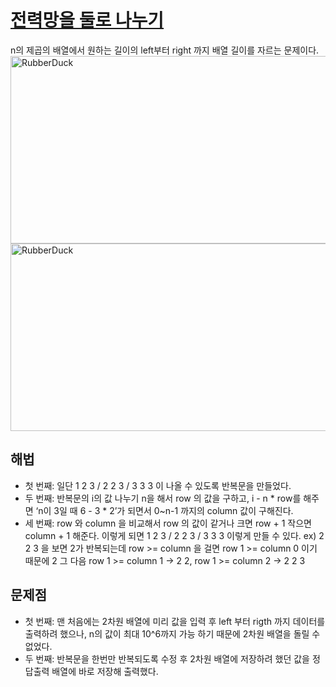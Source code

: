 # [전력망을 둘로 나누기](https://github.com/malvr00/Java-algorithm/blob/master/programmers/level2/stap22/src/Main.java)

n의 제곱의 배열에서 원하는 길이의 left부터 right 까지 배열 길이를 자르는 문제이다.<br/>
<img src="https://github.com/malvr00/Java-algorithm/assets/77275513/d224ded5-8ed3-4794-a06a-93a8559cf978" width="600px" height="300px"
title="100px" alt="RubberDuck"></img><br/>
<img src="https://github.com/malvr00/Java-algorithm/assets/77275513/bad2f58a-a30b-4bec-ba4f-895798bb1a33" width="600px" height="300px"
title="100px" alt="RubberDuck"></img><br/>

## 해법
* 첫 번째: 일단 1 2 3 / 2 2 3 / 3 3 3 이 나올 수 있도록 반복문을 만들었다.
* 두 번째: 반복문의 i의 값 나누기 n을 해서 row 의 값을 구하고, i - n * row를 해주면 ‘n이 3일 때 6 - 3 * 2’가 되면서 0~n-1 까지의 column 값이 구해진다.
* 세 번째: row 와 column 을 비교해서 row 의 값이 같거나 크면 row + 1 작으면 column + 1 해준다. 이렇게 되면 1 2 3 / 2 2 3 / 3 3 3 이렇게 만들 수 있다. ex) 2 2 3 을 보면 2가 반복되는데 row >= column 을 걸면 row 1 >= column 0 이기 때문에 2 그 다음 row 1 >= column 1 -> 2 2, row 1 >= column 2 -> 2 2 3



## 문제점
* 첫 번째: 맨 처음에는 2차원 배열에 미리 값을 입력 후 left 부터 rigth 까지 데이터를 출력하려 했으나, n의 값이 최대 10^6까지 가능 하기 때문에 2차원 배열을 돌릴 수 없었다.
* 두 번째: 반복문을 한번만 반복되도록 수정 후 2차원 배열에 저장하려 했던 값을 정답출력 배열에 바로 저장해 출력했다. 